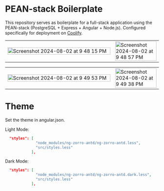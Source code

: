 # PEAN-stack Boilerplate

This repository serves as boilerplate for a full-stack application using the PEAN-stack (PostgreSQL + Express + Angular + Node.js). Configured specifically for deployment on [Coolify](https://coolify.io).
<table>
  <tr>
    <td width="70%"><img src="https://github.com/user-attachments/assets/646a1b46-6c54-40e1-9b26-bf20ca4f3f57" alt="Screenshot 2024-08-02 at 9 48 15 PM" width="100%"></td>
    <td width="30%"><img src="https://github.com/user-attachments/assets/fee6d694-d59b-49df-a720-dbe60fa089da" alt="Screenshot 2024-08-02 at 9 48 57 PM" width="100%"></td>
  </tr>
</table>

<table>
  <tr>
    <td width="70%"><img src="https://github.com/user-attachments/assets/c9135376-74e0-4a1d-b8bb-424ad48b2adb" alt="Screenshot 2024-08-02 at 9 49 53 PM" width="100%"></td>
    <td width="30%"><img src="https://github.com/user-attachments/assets/5b76e020-0824-4bd1-b572-615b79575688" alt="Screenshot 2024-08-02 at 9 49 38 PM" width="100%"></td>
  </tr>
</table>

# Theme
Set the theme in angular.json.

Light Mode:
```json
  "styles": [
              "node_modules/ng-zorro-antd/ng-zorro-antd.less",
              "src/styles.less"
            ],
```

Dark Mode:
```json
  "styles": [
              "node_modules/ng-zorro-antd/ng-zorro-antd.dark.less",
              "src/styles.less"
            ],
```
